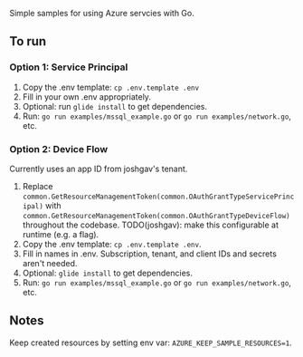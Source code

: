 Simple samples for using Azure servcies with Go.

## To run

### Option 1: Service Principal

1. Copy the .env template: `cp .env.template .env`
1. Fill in your own .env appropriately.
1. Optional: run `glide install` to get dependencies.
1. Run: `go run examples/mssql_example.go` or `go run examples/network.go`, etc.
  
### Option 2: Device Flow

Currently uses an app ID from joshgav's tenant.

1. Replace `common.GetResourceManagementToken(common.OAuthGrantTypeServicePrincipal)` with `common.GetResourceManagementToken(common.OAuthGrantTypeDeviceFlow)` throughout the codebase. TODO(joshgav): make this configurable at runtime (e.g. a flag).
1. Copy the .env template: `cp .env.template .env`.
1. Fill in names in .env. Subscription, tenant, and client IDs and secrets aren't needed.
1. Optional: `glide install` to get dependencies.
1. Run: `go run examples/mssql_example.go` or `go run examples/network.go`, etc.

## Notes
  
Keep created resources by setting env var: `AZURE_KEEP_SAMPLE_RESOURCES=1`.

